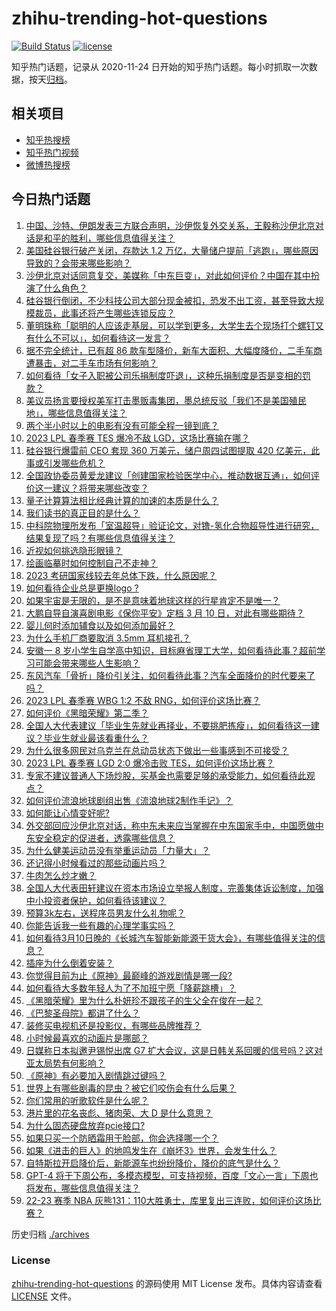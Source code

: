 # zhihu-trending-hot-questions

[![Build Status](https://github.com/justjavac/zhihu-trending-hot-questions/workflows/ci/badge.svg?branch=master)](https://github.com/justjavac/zhihu-trending-hot-questions/actions)
[![license](https://img.shields.io/github/license/justjavac/zhihu-trending-hot-questions)](https://github.com/justjavac/zhihu-trending-hot-questions/blob/master/LICENSE)

知乎热门话题，记录从 2020-11-24
日开始的知乎热门话题。每小时抓取一次数据，按天[归档](./archives)。

## 相关项目

- [知乎热搜榜](https://github.com/justjavac/zhihu-trending-top-search)
- [知乎热门视频](https://github.com/justjavac/zhihu-trending-hot-video)
- [微博热搜榜](https://github.com/justjavac/weibo-trending-hot-search)

## 今日热门话题

<!-- BEGIN -->
<!-- 最后更新时间 Sun Mar 12 2023 05:13:10 GMT+0800 (China Standard Time) -->

1. [中国、沙特、伊朗发表三方联合声明，沙伊恢复外交关系，王毅称沙伊北京对话是和平的胜利，哪些信息值得关注？](https://www.zhihu.com/question/588801449)
1. [美国硅谷银行破产关闭，存款达 1.2 万亿，大量储户提前「逃跑」，哪些原因导致的？会带来哪些影响？](https://www.zhihu.com/question/588853220)
1. [沙伊北京对话同意复交，美媒称「中东巨变」，对此如何评价？中国在其中扮演了什么角色？](https://www.zhihu.com/question/588867400)
1. [硅谷银行倒闭，不少科技公司大部分现金被扣，恐发不出工资，甚至导致大规模裁员，此事还将产生哪些连锁反应？](https://www.zhihu.com/question/588896993)
1. [董明珠称「聪明的人应该走基层，可以学到更多，大学生去个现场打个螺钉又有什么不可以」，如何看待这一发言？](https://www.zhihu.com/question/588877807)
1. [据不完全统计，已有超 86 款车型降价，新车大面积、大幅度降价，二手车商遭暴击，对二手车市场有何影响？](https://www.zhihu.com/question/588874290)
1. [如何看待「女子入职被公司乐捐制度吓退」，这种乐捐制度是否是变相的罚款？](https://www.zhihu.com/question/588446708)
1. [美议员扬言要授权美军打击墨贩毒集团，墨总统反驳「我们不是美国殖民地」，哪些信息值得关注？](https://www.zhihu.com/question/588869842)
1. [两个半小时以上的电影有没有可能全程一镜到底？](https://www.zhihu.com/question/587123825)
1. [2023 LPL 春季赛 TES 爆冷不敌 LGD，这场比赛输在哪？](https://www.zhihu.com/question/588951596)
1. [硅谷银行爆雷前 CEO 套现 360 万美元，储户周四试图提取 420 亿美元，此事或引发哪些危机？](https://www.zhihu.com/question/588856819)
1. [全国政协委员黄爱龙建议「创建国家检验医学中心，推动数据互通」，如何评价这一建议？将带来哪些改变？](https://www.zhihu.com/question/588950092)
1. [量子计算算法相比经典计算的加速的本质是什么？](https://www.zhihu.com/question/588585358)
1. [我们读书的真正目的是什么？](https://www.zhihu.com/question/588827079)
1. [中科院物理所发布「室温超导」验证论文，对镥-氢化合物超导性进行研究，结果复现了吗？有哪些信息值得关注？](https://www.zhihu.com/question/588687533)
1. [近视如何挑选隐形眼镜？](https://www.zhihu.com/question/588131850)
1. [绘画临摹时如何控制自己不走神？](https://www.zhihu.com/question/297416572)
1. [2023 考研国家线较去年总体下跌，什么原因呢？](https://www.zhihu.com/question/588794134)
1. [如何看待企业总是更换logo ?](https://www.zhihu.com/question/588887814)
1. [如果宇宙是无限的，是不是意味着地球这样的行星肯定不是唯一？](https://www.zhihu.com/question/588658441)
1. [大鹏自导自演喜剧电影《保你平安》定档 3 月 10 日，对此有哪些期待？](https://www.zhihu.com/question/584569687)
1. [婴儿何时添加辅食以及如何添加最好？](https://www.zhihu.com/question/21826357)
1. [为什么手机厂商要取消 3.5mm 耳机接孔？](https://www.zhihu.com/question/581764761)
1. [安徽一 8 岁小学生自学高中知识，目标麻省理工大学，如何看待此事？超前学习可能会带来哪些人生影响？](https://www.zhihu.com/question/588670449)
1. [东风汽车「骨折」降价引关注，如何看待此事？汽车全面降价的时代要来了吗？](https://www.zhihu.com/question/588469564)
1. [2023 LPL 春季赛 WBG 1:2 不敌 RNG，如何评价这场比赛？](https://www.zhihu.com/question/588951940)
1. [如何评价《黑暗荣耀》第二季？](https://www.zhihu.com/question/588717273)
1. [全国人大代表建议「毕业生先就业再择业，不要挑肥拣瘦」，如何看待这一建议？毕业生就业最该看重什么？](https://www.zhihu.com/question/588655395)
1. [为什么很多网民对乌克兰在总动员状态下做出一些事感到不可接受？](https://www.zhihu.com/question/588820228)
1. [2023 LPL 春季赛 LGD 2:0 爆冷击败 TES，如何评价这场比赛？](https://www.zhihu.com/question/588918689)
1. [专家不建议普通人下场炒股，买基金也需要足够的承受能力，如何看待此观点？](https://www.zhihu.com/question/588684408)
1. [如何评价流浪地球剧组出售《流浪地球2制作手记》？](https://www.zhihu.com/question/588859720)
1. [如何能让心情变好呢?](https://www.zhihu.com/question/588550885)
1. [外交部回应沙伊北京对话，称中东未来应当掌握在中东国家手中，中国愿做中东安全稳定的促进者，透露哪些信息？](https://www.zhihu.com/question/588935886)
1. [为什么健美运动员没有举重运动员「力量大」？](https://www.zhihu.com/question/585490595)
1. [还记得小时候看过的那些动画片吗？](https://www.zhihu.com/question/588593213)
1. [牛肉怎么炒才嫩？](https://www.zhihu.com/question/21457751)
1. [全国人大代表田轩建议在资本市场设立举报人制度，完善集体诉讼制度，加强中小投资者保护，如何看待该建议？](https://www.zhihu.com/question/588691774)
1. [预算3k左右，送程序员男友什么礼物呢？](https://www.zhihu.com/question/587546253)
1. [你能告诉我一些有趣的心理学事实吗？](https://www.zhihu.com/question/342539887)
1. [如何看待3月10日晚的《长城汽车智能新能源干货大会》，有哪些值得关注的信息？](https://www.zhihu.com/question/588767562)
1. [插座为什么倒着安装？](https://www.zhihu.com/question/588315276)
1. [你觉得目前为止《原神》最巅峰的游戏剧情是哪一段?](https://www.zhihu.com/question/588605516)
1. [如何看待大多数年轻人为了不加班宁愿「降薪跳槽」？](https://www.zhihu.com/question/587699032)
1. [《黑暗荣耀》里为什么朴妍珍不跟孩子的生父全在俊在一起？](https://www.zhihu.com/question/576773829)
1. [《巴黎圣母院》都讲了什么？](https://www.zhihu.com/question/587721445)
1. [装修买电视机还是投影仪，有哪些品牌推荐？](https://www.zhihu.com/question/585163523)
1. [小时候最喜欢的动画片是哪部？](https://www.zhihu.com/question/581767319)
1. [日媒称日本拟邀尹锡悦出席 G7 扩大会议，这是日韩关系回暖的信号吗？这对亚太局势有何影响？](https://www.zhihu.com/question/588669657)
1. [《原神》有必要加入剧情跳过键吗？](https://www.zhihu.com/question/582134945)
1. [世界上有哪些剧毒的昆虫？被它们咬伤会有什么后果？](https://www.zhihu.com/question/588679358)
1. [你们常用的听歌软件是什么呢？](https://www.zhihu.com/question/586437895)
1. [港片里的花名丧彪、猪肉荣、大 D 是什么意思？](https://www.zhihu.com/question/586832211)
1. [为什么固态硬盘放弃pcie接口?](https://www.zhihu.com/question/588631611)
1. [如果只买一个防晒霜用于脸部，你会选择哪一个？](https://www.zhihu.com/question/275183399)
1. [如果《进击的巨人》的地鸣发生在《崩坏3》世界，会发生什么？](https://www.zhihu.com/question/588555461)
1. [自特斯拉开启降价后，新能源车也纷纷降价，降价的底气是什么？](https://www.zhihu.com/question/588678795)
1. [GPT-4 将于下周公布，多模态模型，可支持视频，百度「文心一言」下周也将发布，哪些信息值得关注？](https://www.zhihu.com/question/588714203)
1. [22-23 赛季 NBA 灰熊131：110大胜勇士，库里复出三连败，如何评价这场比赛？](https://www.zhihu.com/question/588664703)

<!-- END -->

历史归档 [./archives](./archives)

### License

[zhihu-trending-hot-questions](https://github.com/justjavac/zhihu-trending-hot-questions)
的源码使用 MIT License 发布。具体内容请查看 [LICENSE](./LICENSE) 文件。
